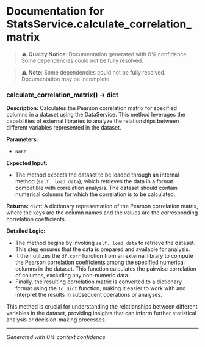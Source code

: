 # Documentation for StatsService.calculate_correlation_matrix

> ⚠️ **Quality Notice**: Documentation generated with 0% confidence. Some dependencies could not be fully resolved.


> ⚠️ **Note**: Some dependencies could not be fully resolved. Documentation may be incomplete.
### calculate_correlation_matrix() -> dict

**Description:**
Calculates the Pearson correlation matrix for specified columns in a dataset using the DataService. This method leverages the capabilities of external libraries to analyze the relationships between different variables represented in the dataset.

**Parameters:**
- `None`

**Expected Input:**
- The method expects the dataset to be loaded through an internal method (`self._load_data`), which retrieves the data in a format compatible with correlation analysis. The dataset should contain numerical columns for which the correlation is to be calculated.

**Returns:**
`dict`: A dictionary representation of the Pearson correlation matrix, where the keys are the column names and the values are the corresponding correlation coefficients.

**Detailed Logic:**
- The method begins by invoking `self._load_data` to retrieve the dataset. This step ensures that the data is prepared and available for analysis.
- It then utilizes the `df.corr` function from an external library to compute the Pearson correlation coefficients among the specified numerical columns in the dataset. This function calculates the pairwise correlation of columns, excluding any non-numeric data.
- Finally, the resulting correlation matrix is converted to a dictionary format using the `to_dict` function, making it easier to work with and interpret the results in subsequent operations or analyses. 

This method is crucial for understanding the relationships between different variables in the dataset, providing insights that can inform further statistical analysis or decision-making processes.

---
*Generated with 0% context confidence*
